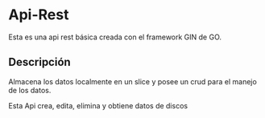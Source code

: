 # Api-Rest

Esta es una api rest básica creada con el framework GIN de GO.

## Descripción

Almacena los datos localmente en un slice y posee un crud para el manejo de los datos.

Esta Api crea, edita, elimina y obtiene datos de discos